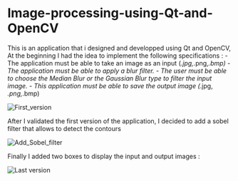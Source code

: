 # Image-processing-using-Qt-and-OpenCV
This is an application that i designed and developped using Qt and OpenCV, 
 At the beginning I had the idea to implement the following specifications : 
    - The application must be able to take an image as an input (*.jpg,*.png,*.bmp) 
    - The application must be able to apply a blur filter. 
    - The user must be able to choose the Median Blur or the Gaussian Blur type to filter the input image.
    - This application must be able to save the output image (*.jpg, *.png,*.bmp)
    
![First_version](https://user-images.githubusercontent.com/96794946/147852291-5c9f2daa-0806-4977-b37e-dd79a8aa74fb.png)

After I validated the first version of the application, I decided to add a sobel filter that allows to detect the contours

![Add_Sobel_filter](https://user-images.githubusercontent.com/96794946/147852324-13681283-2f87-49c1-8143-379c94bc618d.png)

Finally I added two boxes to display the input and output images :

![Last version](https://user-images.githubusercontent.com/96794946/147852325-d35084d6-1362-43f6-a51b-41c4277d322e.png)
